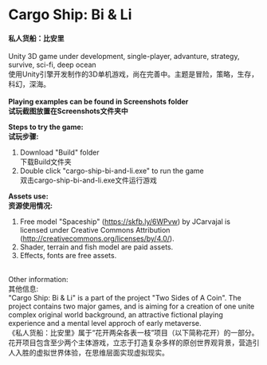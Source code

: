 # Cargo Ship: Bi & Li
#### 私人货船：比安里
 Unity 3D game under development, single-player, advanture, strategy, survive, sci-fi, deep ocean<br />
 使用Unity引擎开发制作的3D单机游戏，尚在完善中。主题是冒险，策略，生存，科幻，深海。<br />
<br />
**Playing examples can be found in Screenshots folder<br />
试玩截图放置在Screenshots文件夹中**<br />

**Steps to try the game:<br />
试玩步骤:**<br />
1. Download "Build" folder<br />
 下载Build文件夹<br />
2. Double click "cargo-ship-bi-and-li.exe" to run the game<br />
 双击cargo-ship-bi-and-li.exe文件运行游戏<br />

**Assets use:<br />
资源使用情况:**<br />
1. Free model "Spaceship" (https://skfb.ly/6WPvw) by JCarvajal is licensed under Creative Commons Attribution (http://creativecommons.org/licenses/by/4.0/).<br />
2. Shader, terrain and fish model are paid assets.<br />
3. Effects, fonts are free assets.<br />
<br />
Other information:<br />
其他信息:<br />
"Cargo Ship: Bi & Li" is a part of the project "Two Sides of A Coin". The project contains two major games, and is aiming for a creation of one unite complex original world background, an attractive fictional playing experience and a mental level approch of early metaverse.<br />
《私人货船：比安里》属于“花开两朵各表一枝”项目（以下简称花开）的一部分。花开项目包含至少两个主体游戏，立志于打造复杂多样的原创世界观背景，营造引人入胜的虚拟世界体验，在思维层面实现虚拟现实。<br />
<br />
<br />
